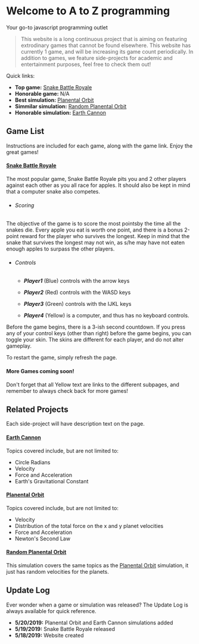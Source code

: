 # Welcome to A to Z programming

Your go-to javascript programming outlet
> This website is a long continuous project that is aiming on featuring extrodinary games that cannot be found elsewhere. This website has currently 1 game, and will be increasing its game count periodically. In addition to games, we feature side-projects for academic and entertainment purposes, feel free to check them out!

Quick links: 
  - **Top game:** [Snake Battle Royale](./CompactStandardSnake.html)
  - **Honorable game:** N/A
  - **Best simulation:** [Planental Orbit](./Physics2.html)
  - **Simmilar simulation:** [Random Planental Orbit](./Physics2rand.html)
  - **Honorable simulation:** [Earth Cannon](./Physics.html)

## Game List

Instructions are included for each game, along with the game link. Enjoy the great games!

#### [Snake Battle Royale](./CompactStandardSnake.html)
The most popular game, Snake Battle Royale pits you and 2 other players against each other as you all race for apples. It should also be kept in mind that a computer snake also competes.
  * ###### Scoring
The objective of the game is to score the most pointsby the time all the snakes die. Every apple you eat is worth one point, and there is a bonus 2-point reward for the player who survives the longest. Keep in mind that the snake that survives the longest may not win, as s/he may have not eaten enough apples to surpass the other players.
  * ###### Controls
       * _**Player1**_ (Blue) controls with the arrow keys

       * _**Player2**_ (Red) controls with the WASD keys

       * _**Player3**_ (Green) controls with the IJKL keys

       * _**Player4**_ (Yellow) is a computer, and thus has no keyboard controls.

Before the game begins, there is a 3-ish second countdown. If you press any of your control keys (other than right) before the game begins, you can toggle your skin. The skins are different for each player, and do not alter gameplay.

To restart the game, simply refresh the page.

#### More Games coming soon!

Don't forget that all Yellow text are links to the different subpages, and remember to always check back for more games!
      

## Related Projects

Each side-project will have description text on the page.

#### [Earth Cannon](./Physics.html)
Topics covered include, but are not limited to:
  - Circle Radians
  - Velocity
  - Force and Acceleration
  - Earth's Gravitational Constant

#### [Planental Orbit](./Physics2.html)
Topics covered include, but are not limited to:
  - Velocity
  - Distribution of the total force on the x and y planet velocities
  - Force and Acceleration
  - Newton's Second Law
  
#### [Random Planental Orbit](./Physics2rand.html)
This simulation covers the same topics as the [Planental Orbit](./Physics2.html) simulation, it just has random velocities for the planets.

## Update Log

Ever wonder when a game or simulation was released? The Update Log is always available for quick reference.
  - **5/20/2019:** Planental Orbit and Earth Cannon simulations added
  - **5/19/2019:** Snake Battle Royale released
  - **5/18/2019:** Website created
